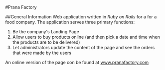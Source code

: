 #Prana Factory

##General Information
Web application written in *Ruby on Rails* for a for a food company. The application serves three primary functions:
1. Be the company's Landing Page
2. Allow users to buy products online (and then pick a date and time when the products are to be delivered)
3. Let administrators update the content of the page and see the orders that were made by the users

An online version of the page con be found at www.pranafactory.com
